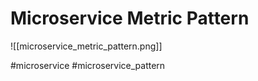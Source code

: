 # Microservice Metric Pattern
![[microservice_metric_pattern.png]]

#microservice  #microservice_pattern 